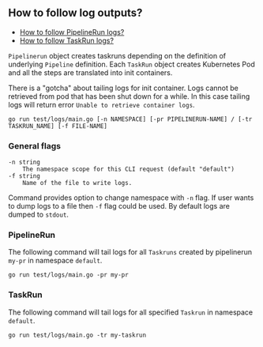 ## How to follow log outputs?

- [How to follow PipelineRun logs?](#pipelinerun)
- [How to follow TaskRun logs?](#taskrun)

`Pipelinerun` object creates taskruns depending on the definition of underlying `Pipeline` definition.
Each `TaskRun` object creates Kubernetes Pod and all the steps are translated into init containers.

There is a "gotcha" about tailing logs for init container. Logs cannot be retrieved from pod that has been shut down for a while. In this case tailing logs will return error `Unable to retrieve container logs`.

```shell
go run test/logs/main.go [-n NAMESPACE] [-pr PIPELINERUN-NAME] / [-tr TASKRUN_NAME] [-f FILE-NAME]
```

### General flags

```
-n string
  	The namespace scope for this CLI request (default "default")
-f string
   	Name of the file to write logs.
```

Command provides option to change namespace with `-n` flag. If user wants to dump logs to a file then `-f` flag could be used. By default logs are dumped to `stdout`.

### PipelineRun

The following command will tail logs for all `Taskruns` created by pipelinerun `my-pr` in namespace `default`. 

```shell
go run test/logs/main.go -pr my-pr
```
### TaskRun

The following command will tail logs for all specified `Taskrun` in namespace `default`.

```shell
go run test/logs/main.go -tr my-taskrun
```